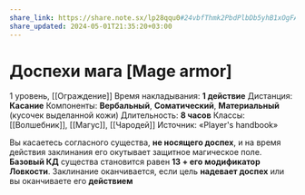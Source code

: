 ```yaml
---
share_link: https://share.note.sx/lp28qqu0#24vbfThmk2PbdPlbDb5yhB1xOgFAT0O+NhLtyu/WBWU
share_updated: 2024-05-01T21:35:20+03:00
---
```

# Доспехи мага [Mage armor]
1 уровень, [[Ограждение]]
Время накладывания: **1 действие**
Дистанция: **Касание**
Компоненты: **Вербальный**, **Соматический**, **Материальный** (кусочек выделанной кожи)
Длительность: **8 часов**
Классы: [[Волшебник]], [[Магус]], [[Чародей]]
Источник: «Player's handbook»

Вы касаетесь согласного существа, **не носящего доспех**, и на время действия заклинания его окутывает защитное магическое поле. **Базовый КД** существа становится равен **13 + его модификатор Ловкости**. Заклинание оканчивается, если цель **надевает доспех** или вы оканчиваете его **действием**